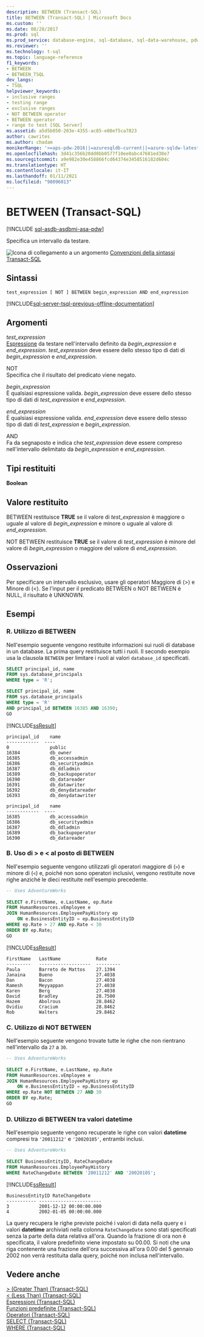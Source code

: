 ```yaml
---
description: BETWEEN (Transact-SQL)
title: BETWEEN (Transact-SQL) | Microsoft Docs
ms.custom: ''
ms.date: 08/28/2017
ms.prod: sql
ms.prod_service: database-engine, sql-database, sql-data-warehouse, pdw
ms.reviewer: ''
ms.technology: t-sql
ms.topic: language-reference
f1_keywords:
- BETWEEN
- BETWEEN_TSQL
dev_langs:
- TSQL
helpviewer_keywords:
- inclusive ranges
- testing range
- exclusive ranges
- NOT BETWEEN operator
- BETWEEN operator
- range to test [SQL Server]
ms.assetid: a5d5b050-203e-4355-ac85-e08ef5ca7823
author: cawrites
ms.author: chadam
monikerRange: '>=aps-pdw-2016||=azuresqldb-current||=azure-sqldw-latest||>=sql-server-2016||>=sql-server-linux-2017||=azuresqldb-mi-current'
ms.openlocfilehash: 3d41c356b20dd0bb0577f10ee0abc47681ed38e7
ms.sourcegitcommit: a9e982e30e458866fcd64374e3458516182d604c
ms.translationtype: HT
ms.contentlocale: it-IT
ms.lasthandoff: 01/11/2021
ms.locfileid: "98096013"
---
```

# <a name="between-transact-sql"></a>BETWEEN (Transact-SQL)
[!INCLUDE [sql-asdb-asdbmi-asa-pdw](../../includes/applies-to-version/sql-asdb-asdbmi-asa-pdw.md)]

  Specifica un intervallo da testare.  
  
 ![Icona di collegamento a un argomento](../../database-engine/configure-windows/media/topic-link.gif "Icona di collegamento a un argomento") [Convenzioni della sintassi Transact-SQL](../../t-sql/language-elements/transact-sql-syntax-conventions-transact-sql.md)  
  
## <a name="syntax"></a>Sintassi  
  
```syntaxsql
test_expression [ NOT ] BETWEEN begin_expression AND end_expression  
```  
  
[!INCLUDE[sql-server-tsql-previous-offline-documentation](../../includes/sql-server-tsql-previous-offline-documentation.md)]

## <a name="arguments"></a>Argomenti
 *test_expression*  
 [Espressione](../../t-sql/language-elements/expressions-transact-sql.md) da testare nell'intervallo definito da *begin_expression* e *end_expression*. *test_expression* deve essere dello stesso tipo di dati di *begin_expression* e *end_expression*.  
  
 NOT  
 Specifica che il risultato del predicato viene negato.  
  
 *begin_expression*  
 È qualsiasi espressione valida. *begin_expression* deve essere dello stesso tipo di dati di *test_expression* e *end_expression*.  
  
 *end_expression*  
 È qualsiasi espressione valida. *end_expression* deve essere dello stesso tipo di dati di *test_expression* e *begin_expression*.  
  
 AND  
 Fa da segnaposto e indica che *test_expression* deve essere compreso nell'intervallo delimitato da *begin_expression* e *end_expression*.  
  
## <a name="result-types"></a>Tipi restituiti  
 **Boolean**  
  
## <a name="result-value"></a>Valore restituito  
 BETWEEN restituisce **TRUE** se il valore di *test_expression* è maggiore o uguale al valore di *begin_expression* e minore o uguale al valore di *end_expression*.  
  
 NOT BETWEEN restituisce **TRUE** se il valore di *test_expression* è minore del valore di *begin_expression* o maggiore del valore di *end_expression*.  
  
## <a name="remarks"></a>Osservazioni  
 Per specificare un intervallo esclusivo, usare gli operatori Maggiore di (>) e Minore di (<). Se l'input per il predicato BETWEEN o NOT BETWEEN è NULL, il risultato è UNKNOWN.  
  
## <a name="examples"></a>Esempi  
  
### <a name="a-using-between"></a>R. Utilizzo di BETWEEN  
 Nell'esempio seguente vengono restituite informazioni sui ruoli di database in un database. La prima query restituisce tutti i ruoli. Il secondo esempio usa la clausola `BETWEEN` per limitare i ruoli ai valori `database_id` specificati.  
  
```sql  
SELECT principal_id, name 
FROM sys.database_principals
WHERE type = 'R';

SELECT principal_id, name 
FROM sys.database_principals
WHERE type = 'R'
AND principal_id BETWEEN 16385 AND 16390;
GO  
```  
  
 [!INCLUDE[ssResult](../../includes/ssresult-md.md)]   
```  
principal_id    name
------------  ---- 
0               public
16384           db_owner
16385           db_accessadmin
16386           db_securityadmin
16387           db_ddladmin
16389           db_backupoperator
16390           db_datareader
16391           db_datawriter
16392           db_denydatareader
16393           db_denydatawriter
```  
```  
principal_id    name
------------  ---- 
16385           db_accessadmin
16386           db_securityadmin
16387           db_ddladmin
16389           db_backupoperator
16390           db_datareader
```  
  
### <a name="b-using--and--instead-of-between"></a>B. Uso di > e < al posto di BETWEEN  
 Nell'esempio seguente vengono utilizzati gli operatori maggiore di (`>`) e minore di (`<`) e, poiché non sono operatori inclusivi, vengono restituite nove righe anziché le dieci restituite nell'esempio precedente.  
  
```sql  
-- Uses AdventureWorks  
  
SELECT e.FirstName, e.LastName, ep.Rate  
FROM HumanResources.vEmployee e   
JOIN HumanResources.EmployeePayHistory ep   
    ON e.BusinessEntityID = ep.BusinessEntityID  
WHERE ep.Rate > 27 AND ep.Rate < 30  
ORDER BY ep.Rate;  
GO  
```  
  
 [!INCLUDE[ssResult](../../includes/ssresult-md.md)]  
  
 ```  
 FirstName   LastName             Rate  
 ---------   -------------------  ---------  
 Paula       Barreto de Mattos    27.1394  
 Janaina     Bueno                27.4038  
 Dan         Bacon                27.4038  
 Ramesh      Meyyappan            27.4038  
 Karen       Berg                 27.4038  
 David       Bradley              28.7500  
 Hazem       Abolrous             28.8462  
 Ovidiu      Cracium              28.8462  
 Rob         Walters              29.8462  
 ```    
  
### <a name="c-using-not-between"></a>C. Utilizzo di NOT BETWEEN  
 Nell'esempio seguente vengono trovate tutte le righe che non rientrano nell'intervallo da `27` a `30`.  
  
```sql  
-- Uses AdventureWorks  
  
SELECT e.FirstName, e.LastName, ep.Rate  
FROM HumanResources.vEmployee e   
JOIN HumanResources.EmployeePayHistory ep   
    ON e.BusinessEntityID = ep.BusinessEntityID  
WHERE ep.Rate NOT BETWEEN 27 AND 30  
ORDER BY ep.Rate;  
GO  
```  
  
### <a name="d-using-between-with-datetime-values"></a>D. Utilizzo di BETWEEN tra valori datetime  
 Nell'esempio seguente vengono recuperate le righe con valori **datetime** compresi tra `'20011212'` e `'20020105'`, entrambi inclusi.  
  
```sql  
-- Uses AdventureWorks  
  
SELECT BusinessEntityID, RateChangeDate  
FROM HumanResources.EmployeePayHistory  
WHERE RateChangeDate BETWEEN '20011212' AND '20020105';  
```  
  
 [!INCLUDE[ssResult](../../includes/ssresult-md.md)]  
  
 ```  
 BusinessEntityID RateChangeDate  
 ----------- -----------------------  
 3           2001-12-12 00:00:00.000  
 4           2002-01-05 00:00:00.000  
 ```  
 
 La query recupera le righe previste poiché i valori di data nella query e i valori **datetime** archiviati nella colonna `RateChangeDate` sono stati specificati senza la parte della data relativa all'ora. Quando la frazione di ora non è specificata, il valore predefinito viene impostato su 00.00. Si noti che una riga contenente una frazione dell'ora successiva all'ora 0.00 del 5 gennaio 2002 non verrà restituita dalla query, poiché non inclusa nell'intervallo.  
  
  
## <a name="see-also"></a>Vedere anche  
 [&#62; &#40;Greater Than&#41; &#40;Transact-SQL&#41;](../../t-sql/language-elements/greater-than-transact-sql.md)   
 [&#60; &#40;Less Than&#41; &#40;Transact-SQL&#41;](../../t-sql/language-elements/less-than-transact-sql.md)   
 [Espressioni &#40;Transact-SQL&#41;](../../t-sql/language-elements/expressions-transact-sql.md)   
 [Funzioni predefinite &#40;Transact-SQL&#41;](~/t-sql/functions/functions.md)   
 [Operatori &#40;Transact-SQL&#41;](../../t-sql/language-elements/operators-transact-sql.md)   
 [SELECT &#40;Transact-SQL&#41;](../../t-sql/queries/select-transact-sql.md)   
 [WHERE &#40;Transact-SQL&#41;](../../t-sql/queries/where-transact-sql.md)  
  
  


